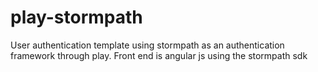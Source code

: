 # play-stormpath
User authentication template using stormpath as an authentication framework through play.  Front end is angular js using the stormpath sdk
